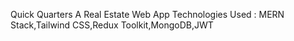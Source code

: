 Quick Quarters A Real Estate Web App 
Technologies Used : MERN Stack,Tailwind CSS,Redux Toolkit,MongoDB,JWT
